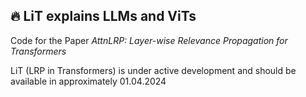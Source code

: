 ## 🔥 LiT explains LLMs and ViTs


Code for the Paper 
*AttnLRP: Layer-wise Relevance Propagation for Transformers*

LiT (LRP in Transformers) is under active development and should be available in approximately 01.04.2024